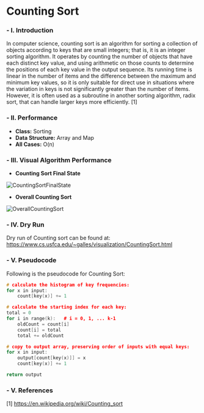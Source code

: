 # Counting Sort

### - I. Introduction

In computer science, counting sort is an algorithm for sorting a collection of objects according to keys that are small integers; that is, it is an integer sorting algorithm. It operates by counting the number of objects that have each distinct key value, and using arithmetic on those counts to determine the positions of each key value in the output sequence. Its running time is linear in the number of items and the difference between the maximum and minimum key values, so it is only suitable for direct use in situations where the variation in keys is not significantly greater than the number of items. However, it is often used as a subroutine in another sorting algorithm, radix sort, that can handle larger keys more efficiently. [1]

### - II. Performance

- **Class:** Sorting
- **Data Structure:** Array and Map
- **All Cases:** O(n)

### - III. Visual Algorithm Performance

- **Counting Sort Final State**

![CountingSortFinalState](http://algorithms.tutorialhorizon.com/files/2015/02/Counting-Sort-1.png)

- **Overall Counting Sort**

![OverallCountingSort](https://www.safaribooksonline.com/library/view/algorithms-in-a/9780596516246/httpatomoreillycomsourceoreillyimages595756.png)

### - IV. Dry Run

Dry run of Counting sort can be found at: https://www.cs.usfca.edu/~galles/visualization/CountingSort.html

### - V. Pseudocode

Following is the pseudocode for Counting Sort: 

```C++
# calculate the histogram of key frequencies:
for x in input:
    count[key(x)] += 1

# calculate the starting index for each key:
total = 0
for i in range(k):   # i = 0, 1, ... k-1
    oldCount = count[i]
    count[i] = total
    total += oldCount

# copy to output array, preserving order of inputs with equal keys:
for x in input:
    output[count[key(x)]] = x
    count[key(x)] += 1

return output
```

### - V. References

[1] https://en.wikipedia.org/wiki/Counting_sort